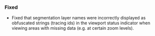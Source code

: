 ### Fixed
- Fixed that segmentation layer names were incorrectly displayed as obfuscated strings (tracing ids) in the viewport status indicator when viewing areas with missing data (e.g. at certain zoom levels).

